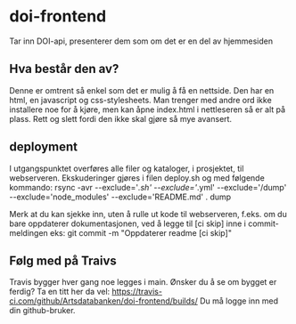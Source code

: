 # doi-frontend
Tar inn DOI-api, presenterer dem som om det er en del av hjemmesiden

## Hva består den av?
Denne er omtrent så enkel som det er mulig å få en nettside. Den har en html, en javascript og css-stylesheets. Man trenger med andre ord ikke installere noe for å kjøre, men kan åpne index.html i nettleseren så er alt på plass. Rett og slett fordi den ikke skal gjøre så mye avansert.

## deployment
I utgangspunktet overføres alle filer og kataloger, i prosjektet, til webserveren. Ekskuderinger gjøres i filen deploy.sh og med følgende kommando:
rsync -avr --exclude='*.sh' --exclude='*.yml' --exclude='/dump' --exclude='node_modules' --exclude='README.md' . dump

Merk at du kan sjekke inn, uten å rulle ut kode til webserveren, f.eks. om du bare oppdaterer dokumentasjonen, ved å legge til [ci skip] inne i commit-meldingen eks:
git commit -m "Oppdaterer readme [ci skip]"

## Følg med på Traivs
Travis bygger hver gang noe legges i main. 
Ønsker du å se om bygget er ferdig? 
Ta en titt her da vel:
https://travis-ci.com/github/Artsdatabanken/doi-frontend/builds/
Du må logge inn med din github-bruker.